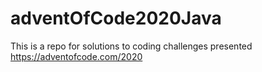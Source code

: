 # adventOfCode2020Java
This is a repo for solutions to coding challenges presented https://adventofcode.com/2020
